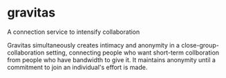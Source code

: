 # gravitas
A connection service to intensify collaboration

Gravitas simultaneously creates intimacy and anonymity in a close-group-collaboration setting, connecting people who want short-term collboration from people who have bandwidth to give it. It maintains anonymity until a commitment to join an individual's effort is made.
